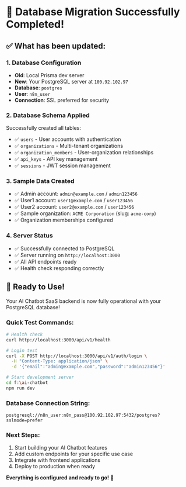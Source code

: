 # 🎉 Database Migration Successfully Completed!

## ✅ What has been updated:

### 1. **Database Configuration**
- **Old**: Local Prisma dev server
- **New**: Your PostgreSQL server at `100.92.102.97`
- **Database**: `postgres`
- **User**: `n8n_user`
- **Connection**: SSL preferred for security

### 2. **Database Schema Applied**
Successfully created all tables:
- ✅ `users` - User accounts with authentication
- ✅ `organizations` - Multi-tenant organizations  
- ✅ `organization_members` - User-organization relationships
- ✅ `api_keys` - API key management
- ✅ `sessions` - JWT session management

### 3. **Sample Data Created**
- ✅ Admin account: `admin@example.com` / `admin123456`
- ✅ User1 account: `user1@example.com` / `user123456`
- ✅ User2 account: `user2@example.com` / `user123456`
- ✅ Sample organization: `ACME Corporation` (slug: `acme-corp`)
- ✅ Organization memberships configured

### 4. **Server Status**
- ✅ Successfully connected to PostgreSQL
- ✅ Server running on `http://localhost:3000`
- ✅ All API endpoints ready
- ✅ Health check responding correctly

## 🚀 Ready to Use!

Your AI Chatbot SaaS backend is now fully operational with your PostgreSQL database!

### Quick Test Commands:

```bash
# Health check
curl http://localhost:3000/api/v1/health

# Login test
curl -X POST http://localhost:3000/api/v1/auth/login \
  -H "Content-Type: application/json" \
  -d '{"email":"admin@example.com","password":"admin123456"}'

# Start development server
cd f:\ai-chatbot
npm run dev
```

### Database Connection String:
```
postgresql://n8n_user:n8n_pass@100.92.102.97:5432/postgres?sslmode=prefer
```

### Next Steps:
1. Start building your AI Chatbot features
2. Add custom endpoints for your specific use case
3. Integrate with frontend applications
4. Deploy to production when ready

**Everything is configured and ready to go!** 🎯

